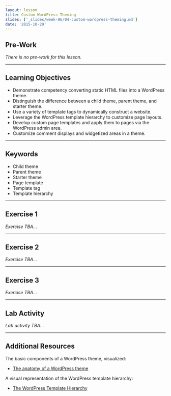 ```yaml
---
layout: lesson
title: Custom WordPress Theming
slides: ['_slides/week-06/04-custom-wordpress-theming.md']
date: '2015-10-29'
---
```


## Pre-Work

*There is no pre-work for this lesson.*

---

## Learning Objectives

- Demonstrate competency converting static HTML files into a WordPress theme.
- Distinguish the difference between a child theme, parent theme, and starter theme.
- Use a variety of template tags to dynamically construct a website.
- Leverage the WordPress template hierarchy to customize page layouts.
- Develop custom page templates and apply them to pages via the WordPress admin area.
- Customize comment displays and widgetized areas in a theme.

---

## Keywords

- Child theme
- Parent theme
- Starter theme
- Page template
- Template tag
- Template hierarchy

---

## Exercise 1

*Exercise TBA...*

---

## Exercise 2

*Exercise TBA...*

---

## Exercise 3

*Exercise TBA...*

---

## Lab Activity

*Lab activity TBA...*

---

## Additional Resources

The basic components of a WordPress theme, visualized:

- [The anatomy of a WordPress theme](https://yoast.com/wordpress-theme-anatomy/)

A visual representation of the WordPress template hierarchy:

- [The WordPress Template Hierarchy](http://wphierarchy.com/)
